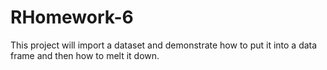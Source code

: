 # RHomework-6
This project will import a dataset and demonstrate how to put it into a data frame and then how to melt it down.
